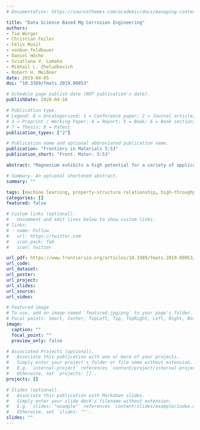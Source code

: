 ```yaml
---
# Documentation: https://sourcethemes.com/academic/docs/managing-content/

title: "Data Science Based Mg Corrosion Engineering"
authors:
- Tim Würger
- Christian Feiler
- Félix Musil
- vonbun_feldbauer
- Daniel Höche
- Sviatlana V. Lamaka
- Mikhail L. Zheludkevich
- Robert H. Meißner
date: 2019-04-05
doi: "10.3389/fmats.2019.00053"

# Schedule page publish date (NOT publication's date).
publishDate: 2020-04-16

# Publication type.
# Legend: 0 = Uncategorized; 1 = Conference paper; 2 = Journal article;
# 3 = Preprint / Working Paper; 4 = Report; 5 = Book; 6 = Book section;
# 7 = Thesis; 8 = Patent
publication_types: ["2"]

# Publication name and optional abbreviated publication name.
publication: "Frontiers in Materials 5:53"
publication_short: "Front. Mater. 5:53"

abstract: "Magnesium exhibits a high potential for a variety of applications in areas such as transport, energy and medicine. However, untreated magnesium alloys are prone to corrosion, restricting their practical application. Therefore, it is necessary to develop new approaches that can prevent or control corrosion and degradation processes in order to adapt to the specific needs of the application. One potential solution is using corrosion inhibitors which are capable of drastically reducing the degradation rate as a result of interactions with the metal surface or components of the corrosive medium. As the sheer number of potential dissolution modulators makes it impossible to obtain a detailed atomistic understanding of the inhibition mechanisms for each additive, other measures for inhibition prediction are required. For this purpose, a concept is presented that combines corrosion experiments, machine learning, data mining, density functional theory calculations and molecular dynamics to estimate corrosion inhibition properties of still untested molecules. Concomitantly, this approach will provide a deeper understanding of the fundamental mechanisms behind the prevention of corrosion events in magnesium-based materials and enables more accurate continuum corrosion simulations. The presented concept facilitates the search for molecules with a positive or negative effect on the inhibition efficiency and could thus significantly contribute to the better control of magnesium / electrolyte interface properties."

# Summary. An optional shortened abstract.
summary: ""

tags: [machine learning, property-structure relationship, high-throughput screening, corrosion inhibition, density functional theory, magnesium, dimensionality reduction]
categories: []
featured: false

# Custom links (optional).
#   Uncomment and edit lines below to show custom links.
# links:
# - name: Follow
#   url: https://twitter.com
#   icon_pack: fab
#   icon: twitter

url_pdf: https://www.frontiersin.org/articles/10.3389/fmats.2019.00053/full
url_code:
url_dataset:
url_poster:
url_project:
url_slides:
url_source:
url_video:

# Featured image
# To use, add an image named `featured.jpg/png` to your page's folder. 
# Focal points: Smart, Center, TopLeft, Top, TopRight, Left, Right, BottomLeft, Bottom, BottomRight.
image:
  caption: ""
  focal_point: ""
  preview_only: false

# Associated Projects (optional).
#   Associate this publication with one or more of your projects.
#   Simply enter your project's folder or file name without extension.
#   E.g. `internal-project` references `content/project/internal-project/index.md`.
#   Otherwise, set `projects: []`.
projects: []

# Slides (optional).
#   Associate this publication with Markdown slides.
#   Simply enter your slide deck's filename without extension.
#   E.g. `slides: "example"` references `content/slides/example/index.md`.
#   Otherwise, set `slides: ""`.
slides: ""
---
```

